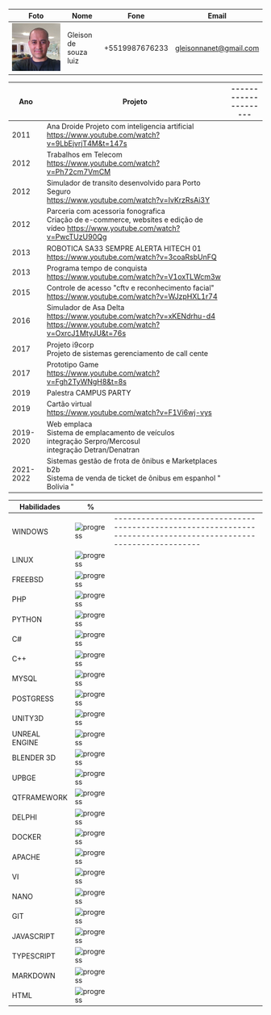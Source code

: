
| Foto  | Nome                  | Fone              | Email                   |
|-------|-----------------------|-------------------|-------------------------|
|  ![Gleison de souza luiz](./gleison.jpg)  | Gleison de souza luiz | +5519987676233    | gleisonnanet@gmail.com  |



| Ano  | Projeto                                            | --------------------- |
|------|----------------------------------------------------| ------------------------------- |
| 2011 |   Ana Droide Projeto com inteligencia artificial<br> https://www.youtube.com/watch?v=9LbEjvrjT4M&t=147s |  |
| 2012 |   Trabalhos em Telecom <br> https://www.youtube.com/watch?v=Ph72cm7VmCM | |
| 2012 |   Simulador de transito desenvolvido para Porto Seguro <br> https://www.youtube.com/watch?v=IvKrzRsAi3Y | |
| 2012 |  Parceria com acessoria fonografica <br>Criação de e-commerce, websites  e edição  de vídeo https://www.youtube.com/watch?v=PwcTUzU90Qg | |
|2013|ROBOTICA SA33 SEMPRE ALERTA HITECH 01 <br> https://www.youtube.com/watch?v=3coaRsbUnFQ | |
|2013|Programa tempo de conquista <br> https://www.youtube.com/watch?v=V1oxTLWcm3w | |
|2015| Controle de acesso "cftv e reconhecimento facial" <br> https://www.youtube.com/watch?v=WJzpHXL1r74 |  |
|2016 | Simulador de Asa Delta <br> https://www.youtube.com/watch?v=xKENdrhu-d4 <br> https://www.youtube.com/watch?v=OxrcJ1MtyJU&t=76s | |
|2017 | Projeto i9corp <br> Projeto de sistemas gerenciamento de call cente | |
|2017 | Prototipo Game <br> https://www.youtube.com/watch?v=Fgh2TyWNgH8&t=8s | |
|2019 | Palestra CAMPUS PARTY |  |
|2019 |Cartão virtual <br> https://www.youtube.com/watch?v=F1Vi6wj-vys |  |
|2019-2020| Web emplaca <br>Sistema de emplacamento de veículos <br> integração Serpro/Mercosul <br> integração Detran/Denatran | |
|2021-2022 | Sistemas gestão de frota de ônibus e Marketplaces  b2b <br> Sistema de venda de ticket de ônibus em espanhol " Bolívia " |  |



|Habilidades| % ||
|--| ---------------------------------------------------------------------------------------------- |--|
|WINDOWS| ![progress](https://progress-bar.dev/80/ "progresso")|----------------------------------------------------------------------------------------------------------------|
|LINUX|  ![progress](https://progress-bar.dev/90/ "progresso")||
|FREEBSD|  ![progress](https://progress-bar.dev/70/ "progresso") ||
|PHP|  ![progress](https://progress-bar.dev/70/ "progresso")||
|PYTHON|  ![progress](https://progress-bar.dev/70/ "progresso") ||
|C#|  ![progress](https://progress-bar.dev/70/ "progresso") ||
|C++| ![progress](https://progress-bar.dev/40/ "progresso") ||
|MYSQL|  ![progress](https://progress-bar.dev/50/ "progresso") ||
|POSTGRESS|  ![progress](https://progress-bar.dev/50/ "progresso") ||
|UNITY3D|  ![progress](https://progress-bar.dev/80/ "progresso") ||
|UNREAL ENGINE|  ![progress](https://progress-bar.dev/80/ "progresso") ||
|BLENDER 3D|  ![progress](https://progress-bar.dev/90/ "progresso") ||
|UPBGE|  ![progress](https://progress-bar.dev/95/ "progresso")||
|QTFRAMEWORK|  ![progress](https://progress-bar.dev/60/ "progresso")||
|DELPHI|  ![progress](https://progress-bar.dev/60/ "progresso") ||
|DOCKER|  ![progress](https://progress-bar.dev/50/ "progresso")||
|APACHE|  ![progress](https://progress-bar.dev/50/ "progresso") ||
|VI|  ![progress](https://progress-bar.dev/5/ "progresso") ||
|NANO|  ![progress](https://progress-bar.dev/60/ "progresso") ||
|GIT|  ![progress](https://progress-bar.dev/70/ "progresso") ||
|JAVASCRIPT|  ![progress](https://progress-bar.dev/80/ "progresso") ||
|TYPESCRIPT|  ![progress](https://progress-bar.dev/80/ "progresso")||
|MARKDOWN|  ![progress](https://progress-bar.dev/30/ "progresso")||
|HTML|  ![progress](https://progress-bar.dev/90/ "progresso")||

